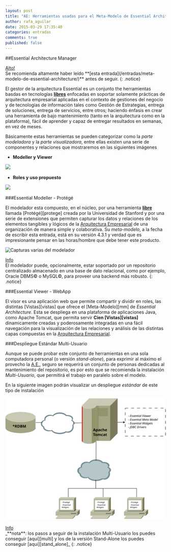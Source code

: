 ```yaml
---
layout: post
title: "AE: Herramientas usadas para el Meta-Modelo de Essential Architecture"
author: rafa_aguilar
date: 2015-03-29 17:35:40
categories: entradas
comments: true
published: false
---
```


##Essential Architecture Manager

<div markdown="0"><a href="#" class="btn btn-danger">Alto!</a></div>
Se recomienda altamente haber leído **[esta entrada](/entradas/meta-modelo-de-essential-architecture/)** antes de seguir.
{: .notice}

El gestor de la arquitectura Essential es un conjunto the herramientas basdas en tecnologías **[libres][free]** enfocadas en soportar solamente prácticas de arquitectura empresarial aplicadas en el contexto de gestiones del negocio y de tecnologías de información tales como Gestión de Estrategias, entrega de soluciones, entrega de servicios, entre otros; haciendo énfasis en crear una herramienta de bajo mantenimiento (tanto en la arquitectura como en la plataforma), fácil de aprender y capaz de entregar resultados en semanas, en vez de meses.

Básicamente estas herramientas se pueden categorizar como la *parte modeladora* y la *parte visualizadora*, entre ellas existen una serie de componentes y relaciones que mostraremos en las siguientes imágenes

 - **Modeller y Viewer**
 
![](http://www.enterprise-architecture.org/images/stories/essential/eam_software_architecture.png)

 - **Roles y uso propuesto**
 
![](http://www.enterprise-architecture.org/images/stories/essential/em_high_level_context.png)
 
###Essential Modeller - Protégé

El modelador esta compuesto, en el núcleo, por una herramienta **[libre][free]** llamada [Protégé][protege] creada por la Universidad de Stanford y por una serie de extensiones que permiten capturar los datos y relaciones de los elementos tangibles y lógicos de la [Arquitectura Empresarial][AE] de una organización de manera simple y colaborativa. Su *meta-modelo*, a la fecha de escribir esta entrada, está en su versión 4.3.1 y verdad que es impresionante pensar en las horas/hombre que debe tener este producto.

![Capturas varias del modelador](http://www.enterprise-architecture.org/images/stories/essential/modeller_screenshots.png "Capturas del modelador")

<div markdown="0"><a href="#" class="btn btn-info">Info</a></div>
El modelador puede, opcionalmente, estar soportado por un repositorio centralizado almacenado en una base de dato relacional, como por ejemplo, Oracle DBMS&copy; o MySQL&copy;, para proveer una backend más robusto.
{: .notice}

###Essential Viewer - WebApp

El visor es una aplicación web que permite compartir y dividir en roles, las distintas [Vistas][vistas] que ofrece el [Meta-Modelo][mm] de *Essential Architecture*.  Esta se despliega en una plataforma de aplicaciones Java, como Apache Tomcat, que permita servir **Cien [Vistas][vistas]** dinamicamente creadas y poderosamente integradas en una fácil navegación para la visualización de las relaciones y análisis de las distintas capas compuestas en la [Arquitectura Empresarial][AE].


###Despliegue Estándar Multi-Usuario

Aunque se puede probar este conjunto de herramientas en una sola computadora personal (o versión *stand-alone*), para exprimir al máximo el provecho la [A.E.][AE], seguro se requerirá un conjunto de personas dedicadas al mantenimiento del repositorio, es por esto que se recomienda la instalación *Multi-Usuario*, que permitirá el trabajo en paralelo sobre el modelo.

En la siguiente imagen podrán visualizar un despliegue *estándar* de este tipo de instalación

![](/images/Essential_APP.svg) 

<div markdown="0"><a href="#" class="btn btn-info">Info</a></div>
_**nota**: los pasos a seguir de la instalación Multi-Usuario los puedes conseguir [aquí][multi] y los de la versión Stand-Alone los puedes conseguir [aqui][stand_alone]_ 
{: .notice}





[fuente]: http://www.enterprise-architecture.org/about/mission
[eas]: http://www.enterprise-architecture.org/component/weblinks/weblink/39-eas/6-eas-home
[AE]: /entradas/arquitectura-empresarial/
[free]: http://es.wikipedia.org/wiki/Software_libre
[eas_comm]: http://www.enterprise-architecture.org/community
[^1]: Arquitectura Empresarial ver [más][AE]
[opengroup]:https://www.opengroup.org/togaf/
[togaf]:/en-construccion.html
[uml]:/en-construccion.html
[caps]:/en-construccion.html
[a3]:/en-construccion.html
[principles]:/en-construccion.html
[actors_roles]:/en-construccion.html
[bpmn]:/en-construccion.html
[mm-doc]:http://www.enterprise-architecture.org/documentation/doc-meta-model
[tut_bus]:http://www.enterprise-architecture.org/business-architecture-tutorials
[tut_app]:http://www.enterprise-architecture.org/application-architecture-tutorials/57-application-architecture-overview
[tut_inf]:http://www.enterprise-architecture.org/techology-architecture-tutorials/58-techology-architecture-overview
[ea_viewer]:/en-construccion.html
[protege]:http:/protege.stanford.edu/
[vistas]:/entradas/meta-modelo-essential-workflow-y-vistas/#vistas
[mm]:/entradas/meta-modelo-de-essential-architecture/
[multi]:http://www.enterprise-architecture.org/documentation/doc-installation/148-installer-multi-user
[stand_alone]:http://www.enterprise-architecture.org/documentation/doc-installation/147-installer-stand-alone
{% include _toc.html %}